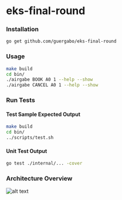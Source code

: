 # eks-final-round  

### Installation 
```bash
go get github.com/guergabo/eks-final-round
```

### Usage
```bash 
make build
cd bin/
./airgabe BOOK A0 1 --help --show
./airgabe CANCEL A0 1 --help --show
```

### Run Tests
#### Test Sample Expected Output
```bash 
make build
cd bin/
../scripts/test.sh
```
#### Unit Test Output
```bash
go test ./internal/... -cover
```

### Architecture Overview  
![alt text](https://miro.medium.com/max/1400/1*ERYx0IB1pN-5ZX98cKAoUw.png)


